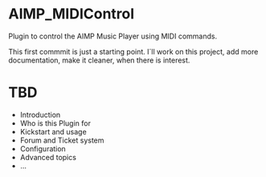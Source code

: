 # AIMP_MIDIControl
Plugin to control the AIMP Music Player using MIDI commands.

This first commmit is just a starting point. I´ll work on this 
project, add more documentation, make it cleaner, when there is interest.

# TBD
 - Introduction
 - Who is this Plugin for
 - Kickstart and usage
 - Forum and Ticket system
 - Configuration
 - Advanced topics
 - ...
 
